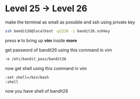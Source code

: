 # Level 25 -> Level 26

make the terminal as small as possible and ssh using private key

```bash
ssh bandit26@localhost -p2220 -i bandit26.sshkey 
```

press **v** to bring up **vim** inside **more**

get password of bandit26 using this command in vim

```bash
:e /etc/bandit_pass/bandit26
```

now get shell using this command in vim

```bash
:set shell=/bin/bash
:shell
```
now you have shell of bandit26



